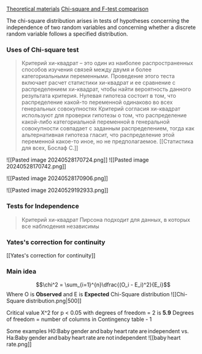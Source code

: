 [Theoretical materials](http://bioinformatics.ru/Data-Analysis/Pearson_chisquare_distance.html)
[Chi-square and F-test comparison](https://saylordotorg.github.io/text_introductory-statistics/s15-chi-square-tests-and-f-tests.html)

The chi-square distribution arises in tests of hypotheses concerning the independence of two random variables and concerning whether a discrete random variable follows a specified distribution.
### Uses of Chi-square test
> Критерий хи-квадрат – это один из наиболее распространенных способов изучения связей между двумя и более категориальными переменными. Проведение этого теста включает расчет статистики хи-квадрат и ее сравнение с распределением хи-квадрат, чтобы найти вероятность данного результата критерия. 
> Нулевая гипотеза состоит в том, что распределение какой-то переменной одинаково во всех генеральных совокупностях
> Критерий согласия хи-квадрат используют для проверки гипотезы о том, что распределение какой-либо категориальной переменной в генеральной совокупности совпадает с заданным распределением, тогда как альтернативная гипотеза гласит, что распределение этой переменной какое-то иное, но не предполагаемое.
> [[Статистика для всех, Бослаф С.]]

![[Pasted image 20240528170724.png]]
![[Pasted image 20240528170742.png]]

![[Pasted image 20240528170906.png]]

![[Pasted image 20240529192933.png]]


### Tests for Independence
> Критерий хи-квадрат Пирсона подходит для данных, в которых все наблюдения независимы

### Yates's correction for continuity
[[Yates's correction for continuity]]
### Main idea
$$\chi^2 = \sum_{i=1}^{n}\dfrac{(O_i - E_i)^2}{E_i}$$
Where O is **Observed** and E is **Expected**
Chi-Square distribution
![[Chi-Square distribution.png|500]]

Critical value X^2 for p < 0.05 with degrees of freedom = 2 is **5.9** 
Degrees of freedom = number of columns in Contingency table - 1 

Some examples
H0:Baby gender and baby heart rate are independent
vs. 
Ha:Baby gender and baby heart rate are not independent
![[baby heart rate.png]]

